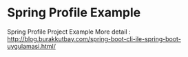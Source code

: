 # Spring Profile Example

Spring Profile Project Example More detail : http://blog.burakkutbay.com/spring-boot-cli-ile-spring-boot-uygulamasi.html/
